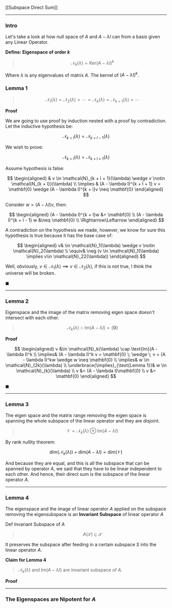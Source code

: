 [[Subspace Direct Sum]]


---
### **Intro**

Let's take a look at how null space of $A$ and $A - \lambda I$ can from a basis given any Linear Operator. 

**Define: Eigenspace of order $k$** 

> $$
> \mathcal{N}_k(\lambda) = \text{Ker}(A - \lambda I)^k
> $$

Where $\lambda$ is any eigenvalues of matrix $A$. The kernel of $(A - \lambda I)^k$.  

### **Lemma 1**

> $$
> \mathcal{N}_1(\lambda) = \mathcal{N}_2({\lambda}) = \cdots = \mathcal{N}_k(\lambda) = \mathcal{N}_{k + 1}(\lambda) = \cdots 
> $$

**Proof**

We are going to use proof by induction nested with a proof by contradiction. Let the inductive hypothesis be: 

$$
\mathcal{N}_{k + l}(\lambda) =  \mathcal{N}_{k + l - 1}(\lambda)
$$

We wish to prove: 

$$
\mathcal{N}_{k + l}(\lambda) =  \mathcal{N}_{k + l  + 1}(\lambda)
$$

Assume hypothesis is false: 

$$
\begin{aligned}
    & v \in \mathcal{N}_{k + l + 1}(\lambda) \wedge v  \notin \mathcal{N_{k + l}}(\lambda)
    \\
    \implies &
    (A - \lambda I)^{k + l + 1} v = \mathbf{0} \wedge 
    (A - \lambda I)^{k + l}v \neq \mathbf{0}
\end{aligned}
$$

Consider $w = (A - \lambda I)v$, then: 

$$
\begin{aligned}
    (A - \lambda I)^{k + l}w &= \mathbf{0}
    \\
    (A - \lambda I)^{k + l - 1} w &\neq \mathbf{0}
    \\
    \Rightarrow\Leftarrow 
\end{aligned}
$$

A contradiction on the hypothesis we made, however, we know for sure this hypothesis is true because it has the base case of: 

$$
\begin{aligned}
    v& \in \mathcal{N}_1(\lambda) \wedge v \notin \mathcal{N}_2(\lambda)
    \\
    \equiv&  \neg (v \in \mathcal{N}_1(\lambda) \implies v\in \mathcal{N}_22(\lambda))
\end{aligned}
$$

Well, obviously, $v \in \mathcal{N}_1(\lambda) \implies v \in \mathcal{N}_2(\lambda)$, if this is not true, I think the universe will be broken. 

$\blacksquare$


---
### **Lemma 2**

Eigenspace and the image of the matrix removing eigen space doesn't intersect with each other. 

> $$
> \mathcal{N}_k(\lambda) \cap \text{Im}(A - \lambda I) = \{\mathbf{0}\}
> $$

**Proof**

$$
\begin{aligned}
    v &\in \mathcal{N}_k(\lambda) \cap \text{Im}(A - \lambda I)^k
    \\
    \implies&
    (A - \lambda I)^k v = \mathbf{0} \; \wedge \; 
    v = (A - \lambda I)^kw \wedge w \neq \mathbf{0}
    \\
    \implies&  w \in \mathcal{N}_{2k}(\lambda)
    \\
    \underbrace{\implies}_{\text{Lemma 1}}& w \in \mathcal{N}_{k}(\lambda)
    \\
    v &= (A - \lambda I)\mathbf{0}
    \\
    v &= \mathbf{0}
\end{aligned}
$$

$\blacksquare$


---
### **Lemma 3**

The eigen space and the matrix range removing the eigen space is spanning the whole subspace of the linear operator and they are disjoint. 

> $$
> \mathcal{V} = \mathcal{N}_k(\lambda) \oplus \text{Im}(A - \lambda I)
> $$


By rank nullity theorem: 

$$
\text{dim}(\mathcal{N}_k(\lambda)) + \text{dim}(A - \lambda I) = \text{dim}(\mathcal{V})
$$

And because they are equal, and this is all the subspace that can be spanned by operator $A$, we said that they have to be linear independent to each other. And hence, their direct sum is the subspace of the linear operator $A$. 


---
### **Lemma 4**
The eigenspace and the image of linear operator $A$ applied on the subspace removing the eigensubspace is an **Invariant Subspace** of linear operator $A$

Def Invariant Subspace of $A$

> $$A(\mathcal{S}) \subseteq \mathcal{S}$$

It preserves the subspace after feeding in a certain subspace $S$ into the linear operator $A$. 

**Claim for Lemma 4**

> $\mathcal{N}_k(\lambda)$ and $\text{Im}(A - \lambda I)$ are invariant subspace of $A$. 

**Proof**


---
### **The Eigenspaces are Nipotent for $A$**





